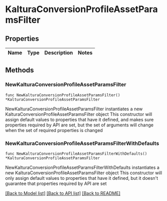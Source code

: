 # KalturaConversionProfileAssetParamsFilter

## Properties

Name | Type | Description | Notes
------------ | ------------- | ------------- | -------------

## Methods

### NewKalturaConversionProfileAssetParamsFilter

`func NewKalturaConversionProfileAssetParamsFilter() *KalturaConversionProfileAssetParamsFilter`

NewKalturaConversionProfileAssetParamsFilter instantiates a new KalturaConversionProfileAssetParamsFilter object
This constructor will assign default values to properties that have it defined,
and makes sure properties required by API are set, but the set of arguments
will change when the set of required properties is changed

### NewKalturaConversionProfileAssetParamsFilterWithDefaults

`func NewKalturaConversionProfileAssetParamsFilterWithDefaults() *KalturaConversionProfileAssetParamsFilter`

NewKalturaConversionProfileAssetParamsFilterWithDefaults instantiates a new KalturaConversionProfileAssetParamsFilter object
This constructor will only assign default values to properties that have it defined,
but it doesn't guarantee that properties required by API are set


[[Back to Model list]](../README.md#documentation-for-models) [[Back to API list]](../README.md#documentation-for-api-endpoints) [[Back to README]](../README.md)


